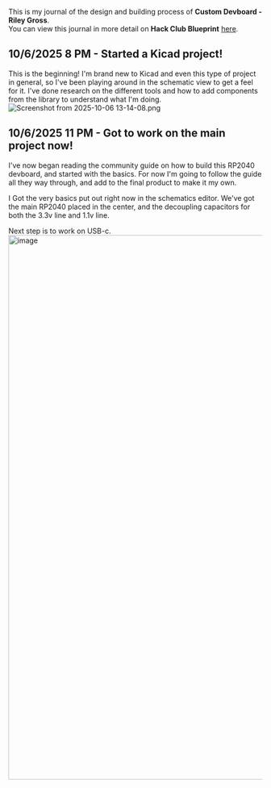<!--
  ===================    !!READ THIS NOTICE!!   ====================
  DO NOT edit this file manually. Your changes WILL BE OVERWRITTEN!
  This journal is auto generated and updated by Hack Club Blueprint.
  To edit this file, please edit your journal entries on Blueprint.
  ==================================================================
-->

This is my journal of the design and building process of **Custom Devboard - Riley Gross**.  
You can view this journal in more detail on **Hack Club Blueprint** [here](https://blueprint.hackclub.com/projects/252).


## 10/6/2025 8 PM - Started a Kicad project!  

This is the beginning! I'm brand new to Kicad and even this type of project in general, so I've been playing around in the schematic view to get a feel for it. I've done research on the different tools and how to add components from the library to understand what I'm doing.![Screenshot from 2025-10-06 13-14-08.png](https://blueprint.hackclub.com/user-attachments/blobs/redirect/eyJfcmFpbHMiOnsiZGF0YSI6ODA2LCJwdXIiOiJibG9iX2lkIn19--f693c70c080eadf7dccdd5718fc6fcfb0524a498/Screenshot%20from%202025-10-06%2013-14-08.png)
  

## 10/6/2025 11 PM - Got to work on the main project now!  

I've now began reading the community guide on how to build this RP2040 devboard, and started with the basics. For now I'm going to follow the guide all they way through, and add to the final product to make it my own.

I Got the very basics put out right now in the schematics editor. We've got the main RP2040 placed in the center, and the decoupling capacitors for both the 3.3v line and 1.1v line.

Next step is to work on USB-c.<img width="1920" height="1080" alt="image" src="https://github.com/user-attachments/assets/3fe2fd6f-b39f-4cec-8db9-83cc6c758055" />

  

